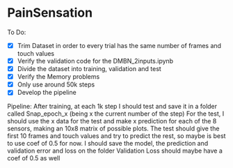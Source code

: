 # PainSensation

To Do:
- [x] Trim Dataset in order to every trial has the same number of frames and touch values
- [x] Verify the validation code for the DMBN_2inputs.ipynb
- [x] Divide the dataset into training, validation and test
- [x] Verify the Memory problems
- [x] Only use around 50k steps
- [x] Develop the pipeline

Pipeline:
After training, at each 1k step I should test and save it in a folder called Snap_epoch_x (being x the current number of the step)
For the test, I should use the x data for the test and make x prediction for each of the 8 sensors, making an 10x8 matrix of possible plots.
The test should give the first 10 frames and touch values and try to predict the rest, so maybe is best to use coef of 0.5 for now.
I should save the model, the prediction and validation error and loss on the folder
Validation Loss should maybe have a coef of 0.5 as well

